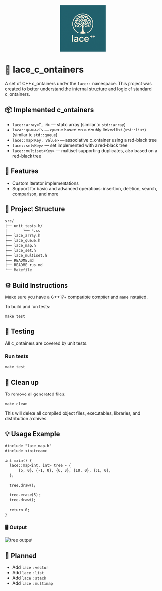 <p align="center">
  <img src="logo.png" width="150" alt="lace logo">
</p>

# 🧵 lace_c_ontainers

A set of C++ c_ontainers under the `lace::` namespace. This project was created to better understand the internal structure and logic of standard c_ontainers.

## 📦 Implemented c_ontainers

- `lace::array<T, N>` — static array (similar to `std::array`)
- `lace::queue<T>` — queue based on a doubly linked list (`std::list`) (similar to `std::queue`)
- `lace::map<Key, Value>` — associative c_ontainer using a red-black tree
- `lace::set<Key>` — set implemented with a red-black tree
- `lace::multiset<Key>` — multiset supporting duplicates, also based on a red-black tree

## 🔧 Features

- Custom iterator implementations
- Support for basic and advanced operations: insertion, deletion, search, comparison, and more

## 📁 Project Structure

```
src/ 
├── unit_tests.h/
│       └── *.cc 
├── lace_array.h 
├── lace_queue.h 
├── lace_map.h 
├── lace_set.h 
├── lace_multiset.h 
├── README.md 
├── README_rus.md 
└── Makefile 
```

## ⚙️ Build Instructions

Make sure you have a C++17+ compatible compiler and `make` installed.

To build and run tests:

```
make test
```

## 🧪 Testing

All c_ontainers are covered by unit tests.

### Run tests

```make test```

## 🧹 Clean up

To remove all generated files:

```make clean```

This will delete all compiled object files, executables, libraries, and distribution archives.

## 💡 Usage Example

```
#include "lace_map.h"
#include <iostream>

int main() {
  lace::map<int, int> tree = {
      {5, 0}, {-1, 0}, {6, 0}, {10, 0}, {11, 0},
  };

  tree.draw();

  tree.erase(5);
  tree.draw();

  return 0;
}
```
### 🖥️ Output

<p align="left">
  <img src="output.png" width="150" alt="tree output">
</p>

## 🚧 Planned

- Add `lace::vector`
- Add `lace::list`
- Add `lace::stack`
- Add `lace::multimap`
